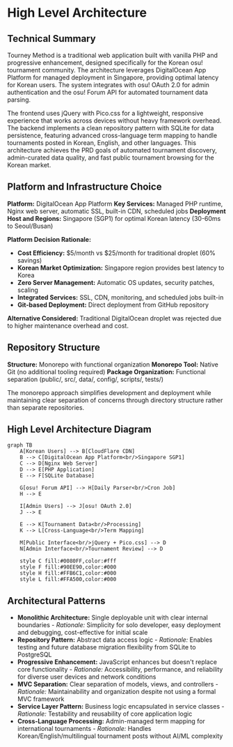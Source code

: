 # High Level Architecture

## Technical Summary

Tourney Method is a traditional web application built with vanilla PHP and progressive enhancement, designed specifically for the Korean osu! tournament community. The architecture leverages DigitalOcean App Platform for managed deployment in Singapore, providing optimal latency for Korean users. The system integrates with osu! OAuth 2.0 for admin authentication and the osu! Forum API for automated tournament data parsing. 

The frontend uses jQuery with Pico.css for a lightweight, responsive experience that works across devices without heavy framework overhead. The backend implements a clean repository pattern with SQLite for data persistence, featuring advanced cross-language term mapping to handle tournaments posted in Korean, English, and other languages. This architecture achieves the PRD goals of automated tournament discovery, admin-curated data quality, and fast public tournament browsing for the Korean market.

## Platform and Infrastructure Choice

**Platform:** DigitalOcean App Platform
**Key Services:** Managed PHP runtime, Nginx web server, automatic SSL, built-in CDN, scheduled jobs
**Deployment Host and Regions:** Singapore (SGP1) for optimal Korean latency (30-60ms to Seoul/Busan)

**Platform Decision Rationale:**
- **Cost Efficiency:** $5/month vs $25/month for traditional droplet (60% savings)
- **Korean Market Optimization:** Singapore region provides best latency to Korea
- **Zero Server Management:** Automatic OS updates, security patches, scaling
- **Integrated Services:** SSL, CDN, monitoring, and scheduled jobs built-in
- **Git-based Deployment:** Direct deployment from GitHub repository

**Alternative Considered:** Traditional DigitalOcean droplet was rejected due to higher maintenance overhead and cost.

## Repository Structure

**Structure:** Monorepo with functional organization
**Monorepo Tool:** Native Git (no additional tooling required)
**Package Organization:** Functional separation (public/, src/, data/, config/, scripts/, tests/)

The monorepo approach simplifies development and deployment while maintaining clear separation of concerns through directory structure rather than separate repositories.

## High Level Architecture Diagram

```mermaid
graph TB
    A[Korean Users] --> B[CloudFlare CDN]
    B --> C[DigitalOcean App Platform<br/>Singapore SGP1]
    C --> D[Nginx Web Server]
    D --> E[PHP Application]
    E --> F[SQLite Database]
    
    G[osu! Forum API] --> H[Daily Parser<br/>Cron Job]
    H --> E
    
    I[Admin Users] --> J[osu! OAuth 2.0]
    J --> E
    
    E --> K[Tournament Data<br/>Processing]
    K --> L[Cross-Language<br/>Term Mapping]
    
    M[Public Interface<br/>jQuery + Pico.css] --> D
    N[Admin Interface<br/>Tournament Review] --> D
    
    style C fill:#0080FF,color:#fff
    style F fill:#90EE90,color:#000
    style H fill:#FFB6C1,color:#000
    style L fill:#FFA500,color:#000
```

## Architectural Patterns

- **Monolithic Architecture:** Single deployable unit with clear internal boundaries - _Rationale:_ Simplicity for solo developer, easy deployment and debugging, cost-effective for initial scale
- **Repository Pattern:** Abstract data access logic - _Rationale:_ Enables testing and future database migration flexibility from SQLite to PostgreSQL
- **Progressive Enhancement:** JavaScript enhances but doesn't replace core functionality - _Rationale:_ Accessibility, performance, and reliability for diverse user devices and network conditions
- **MVC Separation:** Clear separation of models, views, and controllers - _Rationale:_ Maintainability and organization despite not using a formal MVC framework
- **Service Layer Pattern:** Business logic encapsulated in service classes - _Rationale:_ Testability and reusability of core application logic
- **Cross-Language Processing:** Admin-managed term mapping for international tournaments - _Rationale:_ Handles Korean/English/multilingual tournament posts without AI/ML complexity
